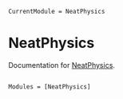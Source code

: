 ```@meta
CurrentModule = NeatPhysics
```

# NeatPhysics

Documentation for [NeatPhysics](https://github.com/NeatRealm/NeatPhysics.jl).

```@index
```

```@autodocs
Modules = [NeatPhysics]
```
